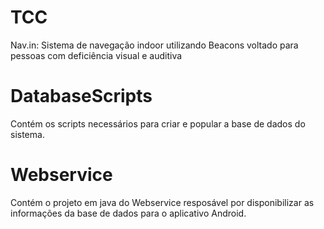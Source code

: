 # TCC

Nav.in: Sistema de navegação indoor utilizando Beacons voltado para pessoas com deficiência visual e auditiva

# DatabaseScripts

Contém os scripts necessários para criar e popular a base de dados do sistema.

# Webservice

Contém o projeto em java do Webservice resposável por disponibilizar as informações da base de dados para o aplicativo Android.
